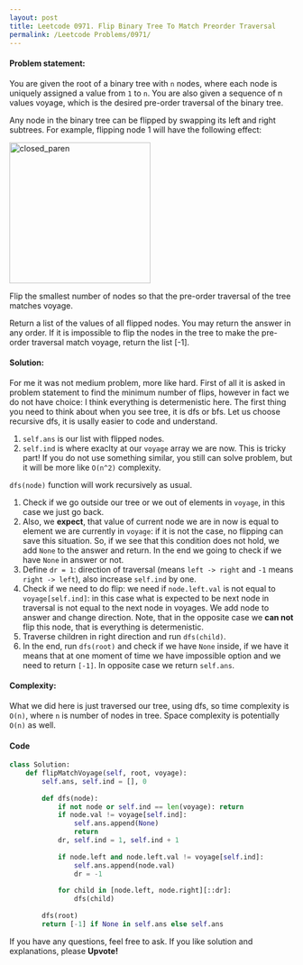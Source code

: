 ```yaml
---
layout: post
title: Leetcode 0971. Flip Binary Tree To Match Preorder Traversal
permalink: /Leetcode Problems/0971/
---
```


#### Problem statement:

You are given the root of a binary tree with `n` nodes, where each node is uniquely assigned a value from `1` to `n`. You are also given a sequence of n values voyage, which is the desired pre-order traversal of the binary tree.

Any node in the binary tree can be flipped by swapping its left and right subtrees. For example, flipping node 1 will have the following effect:

<img src="https://assets.leetcode.com/uploads/2021/02/15/fliptree.jpg" alt="closed_paren" title="Closed Parenthesis" width="250"/>

Flip the smallest number of nodes so that the pre-order traversal of the tree matches voyage.

Return a list of the values of all flipped nodes. You may return the answer in any order. If it is impossible to flip the nodes in the tree to make the pre-order traversal match voyage, return the list [-1].

#### Solution:


For me it was not medium problem, more like hard. First of all it is asked in problem statement to find the minimum number of flips, however in fact we do not have choice: I think everything is determenistic here. The first thing you need to think about when you see tree, it is dfs or bfs. Let us choose recursive dfs, it is usally easier to code and understand.

1. `self.ans` is our list with flipped nodes.
2. `self.ind` is where exaclty at our `voyage` array we are now. This is tricky part! If you do not use something similar, you still can solve problem, but it will be more like `O(n^2)` complexity.

`dfs(node)` function will work recursively as usual.
1. Check if we go outside our tree or we out of elements in `voyage`, in this case we just go back.
2. Also, we **expect**, that value of current node we are in now is equal to element we are currently in `voyage`: if it is not the case, no flipping can save this situation. So, if we see that this condition does not hold, we add `None` to the answer and return. In the end we going to check if we have `None` in answer or not.
3. Define `dr = 1`: direction of traversal (means `left -> right` and `-1` means `right -> left`), also increase `self.ind` by one.
4. Check if we need to do flip: we need if `node.left.val` is not equal to `voyage[self.ind]`: in this case what is expected to be next node in traversal is not equal to the next node in voyages. We add node to answer and change direction. Note, that in the opposite case we **can not** flip this node, that is everything is determenistic.
5. Traverse children in right direction and run `dfs(child)`.
6. In the end, run `dfs(root)` and check if we have `None` inside, if we have it means that at one moment of time we have impossible option and we need to return `[-1]`. In opposite case we return `self.ans`.

#### Complexity:
What we did here is just traversed our tree, using dfs, so time complexity is `O(n)`, where `n` is number of nodes in tree. Space complexity is potentially `O(n)` as well.

#### Code

```python
class Solution:
    def flipMatchVoyage(self, root, voyage):
        self.ans, self.ind = [], 0
        
        def dfs(node):
            if not node or self.ind == len(voyage): return
            if node.val != voyage[self.ind]: 
                self.ans.append(None)
                return
            dr, self.ind = 1, self.ind + 1
            
            if node.left and node.left.val != voyage[self.ind]:
                self.ans.append(node.val)
                dr = -1
                
            for child in [node.left, node.right][::dr]:
                dfs(child)
                
        dfs(root)
        return [-1] if None in self.ans else self.ans
```

If you have any questions, feel free to ask. If you like solution and explanations, please **Upvote!**